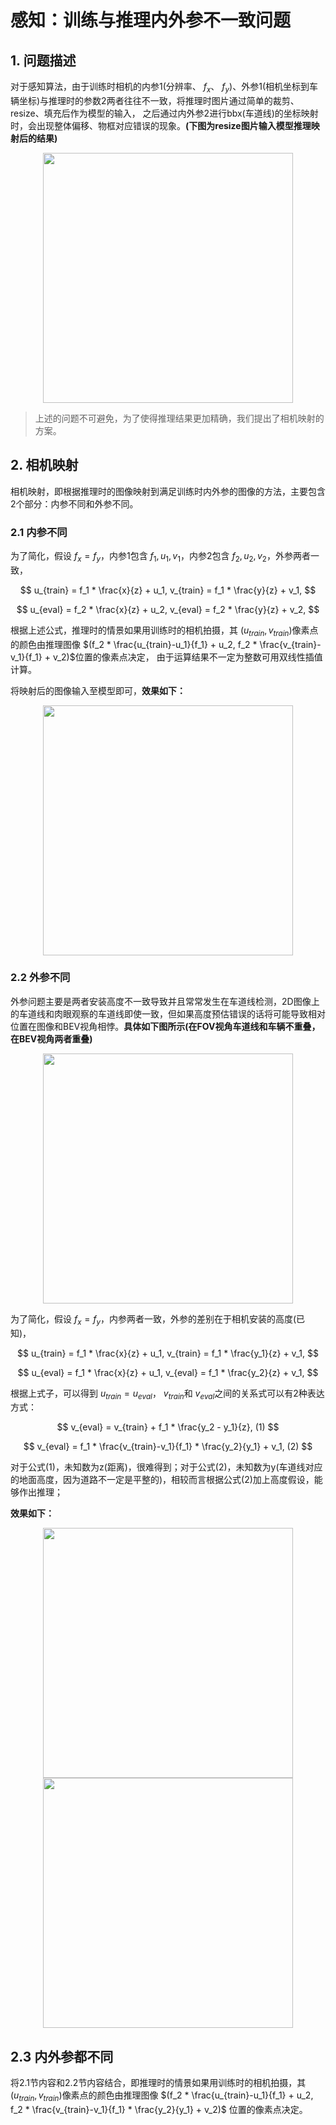 # 感知：训练与推理内外参不一致问题

## 1. 问题描述

对于感知算法，由于训练时相机的内参1(分辨率、 $f_x$、 $f_y$)、外参1(相机坐标到车辆坐标)与推理时的参数2两者往往不一致，将推理时图片通过简单的裁剪、resize、填充后作为模型的输入，
之后通过内外参2进行bbx(车道线)的坐标映射时，会出现整体偏移、物框对应错误的现象。**(下图为resize图片输入模型推理映射后的结果)**

<div align=center>
<img src="https://github.com/user-attachments/assets/141d6632-efd7-4976-9d4d-a87f283885df" width="400px">
</div>

> 上述的问题不可避免，为了使得推理结果更加精确，我们提出了相机映射的方案。

## 2. 相机映射 

相机映射，即根据推理时的图像映射到满足训练时内外参的图像的方法，主要包含2个部分：内参不同和外参不同。

### 2.1 内参不同
为了简化，假设 $f_x=f_y$，内参1包含 $f_1,u_1,v_1$，内参2包含 $f_2,u_2,v_2$，外参两者一致，

$$
u_{train} = f_1 * \frac{x}{z} + u_1, v_{train} = f_1 * \frac{y}{z} + v_1, 
$$

$$
u_{eval} = f_2 * \frac{x}{z} + u_2, v_{eval} = f_2 * \frac{y}{z} + v_2,
$$

根据上述公式，推理时的情景如果用训练时的相机拍摄，其 $(u_{train},v_{train})$像素点的颜色由推理图像 $(f_2 * \frac{u_{train}-u_1}{f_1} + u_2, f_2 * \frac{v_{train}-v_1}{f_1} + v_2)$位置的像素点决定，
由于运算结果不一定为整数可用双线性插值计算。

将映射后的图像输入至模型即可，**效果如下：**

<div align=center>
<img src="https://github.com/user-attachments/assets/e02adddd-d671-4a98-9d5d-7eda8ee36b60" width="400px">
</div>

### 2.2 外参不同
外参问题主要是两者安装高度不一致导致并且常常发生在车道线检测，2D图像上的车道线和肉眼观察的车道线即使一致，但如果高度预估错误的话将可能导致相对位置在图像和BEV视角相悖。**具体如下图所示(在FOV视角车道线和车辆不重叠，在BEV视角两者重叠)**

<div align=center>
<img src="https://github.com/user-attachments/assets/0200ffa0-7d0d-4be1-a72c-91b950190d1e" width="400px">
</div>

为了简化，假设 $f_x=f_y$，内参两者一致，外参的差别在于相机安装的高度(已知)，

$$
u_{train} = f_1 * \frac{x}{z} + u_1, v_{train} = f_1 * \frac{y_1}{z} + v_1, 
$$

$$
u_{eval} = f_1 * \frac{x}{z} + u_1, v_{eval} = f_1 * \frac{y_2}{z} + v_1,
$$

根据上式子，可以得到 $u_{train} = u_{eval}$， $v_{train}$和 $v_{eval}$之间的关系式可以有2种表达方式：

$$
v_{eval} = v_{train} + f_1 * \frac{y_2 - y_1}{z},  (1)
$$

$$
v_{eval} = f_1 * \frac{v_{train}-v_1}{f_1} * \frac{y_2}{y_1} + v_1, (2)
$$

对于公式(1)，未知数为z(距离)，很难得到；对于公式(2)，未知数为y(车道线对应的地面高度，因为道路不一定是平整的)，相较而言根据公式(2)加上高度假设，能够作出推理；

**效果如下：**

<div align=center>
<img src="https://github.com/user-attachments/assets/ddff703a-2e3a-415e-a7f7-89e1776de46e" width="400px">
<img src="https://github.com/user-attachments/assets/b8f87f64-d7ea-48f2-b424-039dd1e1b3d9" width="400px">
</div>

## 2.3 内外参都不同

将2.1节内容和2.2节内容结合，即推理时的情景如果用训练时的相机拍摄，其 $(u_{train},v_{train})$像素点的颜色由推理图像 $(f_2 * \frac{u_{train}-u_1}{f_1} + u_2, f_2 * \frac{v_{train}-v_1}{f_1} * \frac{y_2}{y_1} + v_2)$ 位置的像素点决定。
